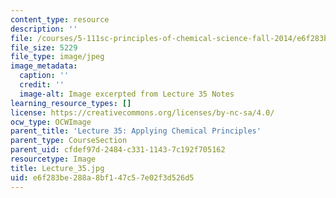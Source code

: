 ```yaml
---
content_type: resource
description: ''
file: /courses/5-111sc-principles-of-chemical-science-fall-2014/e6f283be288a8bf147c57e02f3d526d5_Lecture_35.jpg
file_size: 5229
file_type: image/jpeg
image_metadata:
  caption: ''
  credit: ''
  image-alt: Image excerpted from Lecture 35 Notes
learning_resource_types: []
license: https://creativecommons.org/licenses/by-nc-sa/4.0/
ocw_type: OCWImage
parent_title: 'Lecture 35: Applying Chemical Principles'
parent_type: CourseSection
parent_uid: cfdef97d-2484-c331-1143-7c192f705162
resourcetype: Image
title: Lecture_35.jpg
uid: e6f283be-288a-8bf1-47c5-7e02f3d526d5
---
```

